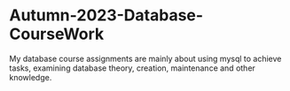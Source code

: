 # Autumn-2023-Database-CourseWork
My database course assignments are mainly about using mysql to achieve tasks, examining database theory, creation, maintenance and other knowledge.
